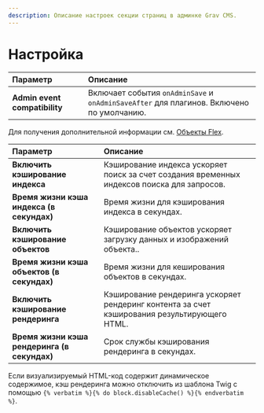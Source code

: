 ```yaml
---
description: Описание настроек секции страниц в админке Grav CMS.
---
```


# Настройка

| Параметр                      | Описание |
| :-----                        | :----- |
| **Admin event compatibility** | Включает события `onAdminSave` и `onAdminSaveAfter` для плагинов. Включено по умолчанию. |

Для получения дополнительной информации см. [Объекты Flex](/advanced/flex).

| Параметр                      | Описание |
| :-----                        | :----- |
| **Включить кэширование индекса** | Кэширование индекса ускоряет поиск за счет создания временных индексов поиска для запросов. |
| **Время жизни кэша индекса (в секундах)** | Время жизни для кэширования индекса в секундах. |
| **Включить кэширование объектов** | Кэширование объектов ускоряет загрузку данных и изображений объекта.. |
| **Время жизни кэша объектов (в секундах)** | Время жизни для кеширования объектов в секундах. |
| **Включить кэширование рендеринга** | Кэширование рендеринга ускоряет рендеринг контента за счет кэширования результирующего HTML. |
| **Время жизни кэша рендеринга (в секундах)** | Срок службы кэширования рендеринга в секундах. |

Если визуализируемый HTML-код содержит динамическое содержимое, кэш рендеринга можно отключить из шаблона Twig с помощью ```{% verbatim %}{% do block.disableCache() %}{% endverbatim %}```.
